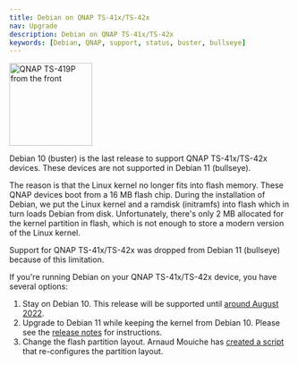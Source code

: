 ```yaml
---
title: Debian on QNAP TS-41x/TS-42x
nav: Upgrade
description: Debian on QNAP TS-41x/TS-42x
keywords: [Debian, QNAP, support, status, buster, bullseye]
---
```


<div class="right">
<img src = "../images/r_qnap_ts419p.jpg" class="border" alt="QNAP TS-419P from the front" width="148" height="148" />
</div>

Debian 10 (buster) is the last release to support QNAP TS-41x/TS-42x
devices.  These devices are not supported in Debian 11 (bullseye).

The reason is that the Linux kernel no longer fits into flash memory.
These QNAP devices boot from a 16 MB flash chip.  During the installation
of Debian, we put the Linux kernel and a ramdisk (initramfs) into flash
which in turn loads Debian from disk.  Unfortunately, there's only
2 MB allocated for the kernel partition in flash, which is not enough
to store a modern version of the Linux kernel.

Support for QNAP TS-41x/TS-42x was dropped from Debian 11 (bullseye)
because of this limitation.

If you're running Debian on your QNAP TS-41x/TS-42x device, you have
several options:

1. Stay on Debian 10.  This release will be supported until [around August 2022](https://wiki.debian.org/DebianReleases).
2. Upgrade to Debian 11 while keeping the kernel from Debian 10.  Please
   see the [release notes](https://www.debian.org/releases/stable/armel/release-notes/ch-information.en.html#no-longer-supported-hardware)
   for instructions.
3. Change the flash partition layout.  Arnaud Mouiche has [created a script](https://github.com/amouiche/qnap_mtd_resize_for_bullseye) that re-configures the partition layout.

